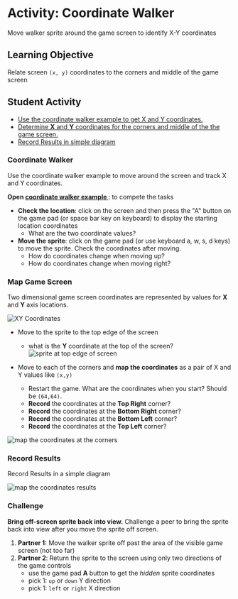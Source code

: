 # Activity: Coordinate Walker

Move walker sprite around the game screen to identify X-Y coordinates

## Learning Objective

Relate screen `(x, y)` coordinates to the corners and middle of the game screen

## Student Activity

* [Use the coordinate walker example to get X and Y coordinates.](#coordinate-walker)
* [Determine **X** and **Y** coordinates for the corners and middle of the the game screen.](#map-game-screen)
* [Record Results in simple diagram](#record-results)

### Coordinate Walker

Use the coordinate walker example to move around the screen and track X and Y coordinates.

**Open [coordinate walker example ](/examples/coordinate-walker)**: to compete the tasks


* **Check the location**: click on the screen and then press the "A" button on the game pad (or space bar key on keyboard) to display the starting location coordinates
  * What are the two coordinate values?
* **Move the sprite**: click on the game pad (or use keyboard a, w, s, d keys) to move the sprite.  Check the coordinates after moving.
    * How do coordinates change when moving up?
    * How do coordinates change when moving right?



### Map Game Screen

Two dimensional game screen coordinates are represented by values for **X** and **Y** axis locations.

![XY Coordinates](/static/courses/csintro/get_started/coordinates.png)

* Move to the sprite to the top edge of the screen
  * what is the **Y** coordinate at the top of the screen?  
  ![sprite at top edge of screen](/static/courses/csintro/get_started/coordinate_edge.png)

* Move to each of the corners and **map the coordinates** as a pair of X and Y values like `(x,y)`
  * Restart the game. What are the coordinates when you start? Should be `(64,64)`.
  * **Record** the coordinates at the **Top Right** corner?
  * **Record** the coordinates at the **Bottom Right** corner?
  * **Record** the coordinates at the **Bottom Left** corner?
  * **Record** the coordinates at the **Top Left** corner? 

![map the coordinates at the corners](/static/courses/csintro/get_started/coordinatesmap.png)

### Record Results

Record Results in a simple diagram

![map the coordinates results](/static/courses/csintro/get_started/recordcoordinates.png)

### Challenge

**Bring off-screen sprite back into view.**
 Challenge a peer to bring the sprite back into view after you move the sprite off screen.

1. **Partner 1:** Move the walker sprite off past the area of the visible game screen (not too far)
2. **Partner 2**: Return the sprite to the screen using only two directions of the game controls
    * use the game pad **A** button to get the *hidden* sprite coordinates
    * pick 1: `up` or `down` Y direction
    * pick 1: `left` or `right`  X direction
